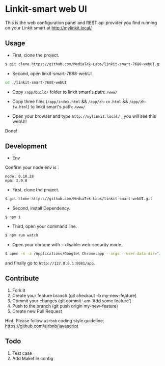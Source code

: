 # Linkit-smart web UI

This is the web configuration panel and REST api provider you find running on your Linkit smart at http://mylinkit.local/

## Usage

- First, clone the project.

```bash
$ git clone https://github.com/MediaTek-Labs/linkit-smart-7688-webUI.git
```

- Second, open linkit-smart-7688-webUI

``` bash
cd ./linkit-smart-7688-webUI
```

- Copy `/app/build/` folder to linkit smart's path: `/www/`

- Copy three files (`/app/index.html` && `/app/zh-cn.html` && `/app/zh-tw.html`) to linkit smart's path: `/www/`

- Open your browser and type `http://mylinkit.local/` , you will see this webUI!

Done!


## Development

- Env

Confirm your node env is :

```
node: 0.10.28
npm: 2.9.0

```

- First, clone the project.
```bash
$ git clone https://github.com/MediaTek-Labs/linkit-smart-webUI.git
```

- Second, install Dependency.

```
$ npm i
```

- Third, open your command line.

``` bash
$ npm run watch
```

- Open your chrome with --disable-web-security mode.

``` bash
$ open -n -a /Applications/Google\ Chrome.app --args --user-data-dir="/tmp/chrome_dev_session" --disable-web-security
```

and finally go to  `http://127.0.0.1:8081/app`.


## Contribute

1. Fork it
2. Create your feature branch (git checkout -b my-new-feature)
3. Commit your changes (git commit -am 'Add some feature')
5. Push to the branch (git push origin my-new-feature)
6. Create new Pull Request

Hint: Please follow `airbnb` coding style guideline: https://github.com/airbnb/javascript


## Todo

1. Test case
2. Add Makefile config
